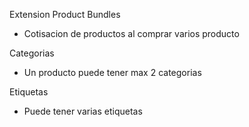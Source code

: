 Extension
Product Bundles
- Cotisacion de productos al comprar varios producto

Categorias
- Un producto puede tener max 2 categorias

Etiquetas
- Puede tener varias etiquetas